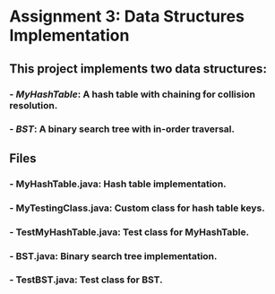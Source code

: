 # Assignment 3: Data Structures Implementation

## This project implements two data structures:
### - *MyHashTable*: A hash table with chaining for collision resolution.
### - *BST*: A binary search tree with in-order traversal.

## Files
### - MyHashTable.java: Hash table implementation.
### - MyTestingClass.java: Custom class for hash table keys.
### - TestMyHashTable.java: Test class for MyHashTable.
### - BST.java: Binary search tree implementation.
### - TestBST.java: Test class for BST.
